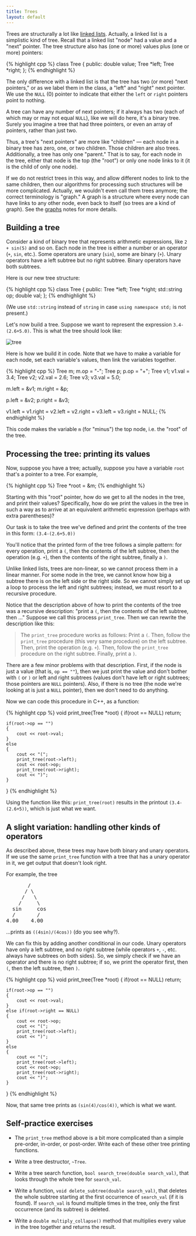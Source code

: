 ```yaml
---
title: Trees
layout: default
---
```


Trees are structurally a lot like
[linked lists](/lecture/linked-lists.html). Actually, a linked list is
a simplistic kind of tree. Recall that a linked list "node" had a
value and a "next" pointer. The tree structure also has (one or more)
values plus (one or more) pointers:

{% highlight cpp %}
class Tree {
public:
    double value;
    Tree *left;
    Tree *right;
};
{% endhighlight %}

The only difference with a linked list is that the tree has two (or
more) "next pointers," or as we label them in the class, a "left" and
"right" next pointer. We use the `NULL` (0) pointer to indicate that
either the `left` or `right` pointers point to nothing.

A tree can have any number of next pointers; if it always has two
(each of which may or may not equal `NULL`), like we will do here,
it's a binary tree. Surely you imagine a tree that had three pointers,
or even an array of pointers, rather than just two.

Thus, a tree's "next pointers" are more like "children" &mdash; each
node in a binary tree has zero, one, or two children. Those children
are also trees. Additionally, a tree has only one "parent." That is to
say, for each node in the tree, either that node is the top (the
"root") or only one node links to it (it is the child of only one
node).

If we do not restrict trees in this way, and allow different nodes to
link to the same children, then our algorithms for processing such
structures will be more complicated. Actually, we wouldn't even call
them trees anymore; the correct terminology is "graph." A graph is a
structure where every node can have links to any other node, even back
to itself (so trees are a kind of graph). See the
[graphs](/lecture/graphs.html) notes for more details.

## Building a tree

Consider a kind of binary tree that represents arithmetic expressions,
like `2 + sin(5)` and so on. Each node in the tree is either a number
or an operator (`+`, `sin`, etc.). Some operators are unary (`sin`),
some are binary (`+`). Unary operators have a left subtree but no
right subtree. Binary operators have both subtrees.

Here is our new tree structure:

{% highlight cpp %}
class Tree
{
public:
    Tree *left;
    Tree *right;
    std::string op;
    double val;
};
{% endhighlight %}

(We use `std::string` instead of `string` in case `using namespace
std;` is not present.)

Let's now build a tree. Suppose we want to represent the expression
`3.4-(2.6+5.0)`. This is what the tree should look like:

![tree](/images/tree.png "Tree for 3.4-(2.6+5.0)")

Here is how we build it in code. Note that we have to make a variable
for each node, set each variable's values, then link the variables
together.

{% highlight cpp %}
Tree m;
m.op = "-";
Tree p;
p.op = "+";
Tree v1;
v1.val = 3.4;
Tree v2;
v2.val = 2.6;
Tree v3;
v3.val = 5.0;

m.left = &v1;
m.right = &p;

p.left = &v2;
p.right = &v3;

v1.left = v1.right = v2.left = v2.right = v3.left = v3.right = NULL;
{% endhighlight %}

This code makes the variable `m` (for "minus") the top node, i.e. the
"root" of the tree.

## Processing the tree: printing its values

Now, suppose you have a tree; actually, suppose you have a variable
`root` that's a pointer to a tree. For example,

{% highlight cpp %}
Tree *root = &m;
{% endhighlight %}

Starting with this "root" pointer, how do we get to all the nodes in
the tree, and print their values? Specifically, how do we print the
values in the tree in such a way as to arrive at an equivalent
arithmetic expression (perhaps with extra parentheses)?

Our task is to take the tree we've defined and print the contents of
the tree in this form: `(3.4-(2.6+5.0))`

You'll notice that the printed form of the tree follows a simple
pattern: for every operation, print a `(`, then the contents of the
left subtree, then the operation (e.g. `+`), then the contents of the
right subtree, finally a `)`.

Unlike linked lists, trees are non-linear, so we cannot process them
in a linear manner. For some node in the tree, we cannot know how big
a subtree there is on the left side or the right side. So we cannot
simply set up a loop to process the left and right subtrees; instead,
we must resort to a recursive procedure.

Notice that the description above of how to print the contents of the
tree was a recursive description: "print a `(`, then the contents of
the left subtree, then ..." Suppose we call this process
`print_tree`. Then we can rewrite the description like this:

> The `print_tree` procedure works as follows: Print a `(`. Then,
> follow the `print_tree` procedure (this very same procedure) on the
> left subtree. Then, print the operation (e.g. `+`). Then, follow the
> `print_tree` procedure on the right subtree. Finally, print a `)`.

There are a few minor problems with that description. First, if the
node is just a value (that is, `op == ""`), then we just print the
value and don't bother with `(` or `)` or left and right subtrees
(values don't have left or right subtrees; those pointers are `NULL`
pointers). Also, if there is no tree (the node we're looking at is
just a `NULL` pointer), then we don't need to do anything.

Now we can code this procedure in C++, as a function:

{% highlight cpp %}
void print_tree(Tree *root)
{
    if(root == NULL)
        return;
    
    if(root->op == "")
    {
        cout << root->val;
    }
    else
    {
        cout << "(";
        print_tree(root->left);
        cout << root->op;
        print_tree(root->right);
        cout << ")";
    }
}
{% endhighlight %}

Using the function like this: `print_tree(root)` results in the
printout `(3.4-(2.6+5))`, which is just what we want.

## A slight variation: handling other kinds of operators

As described above, these trees may have both binary and unary
operators. If we use the same `print_tree` function with a tree that
has a unary operator in it, we get output that doesn't look right.

For example, the tree

<pre>
       /
      / \
     /   \
    /     \
  sin     cos
  /       /
4.00    4.00
</pre>

...prints as `((4sin)/(4cos))` (do you see why?).

We can fix this by adding another conditional in our code. Unary
operators have only a left subtree, and no right subtree (while
operators `+`, `-`, etc. always have subtrees on both sides). So, we
simply check if we have an operator and there is no right subtree; if
so, we print the operator first, then `(`, then the left subtree, then
`)`.

{% highlight cpp %}
void print_tree(Tree *root)
{
    if(root == NULL)
        return;
    
    if(root->op == "")
    {
        cout << root->val;
    }
    else if(root->right == NULL)
    {
        cout << root->op;
        cout << "(";
        print_tree(root->left);
        cout << ")";
    }
    else
    {
        cout << "(";
        print_tree(root->left);
        cout << root->op;
        print_tree(root->right);
        cout << ")";
    }
}
{% endhighlight %}

Now, that same tree prints as `(sin(4)/cos(4))`, which is what we
want.

## Self-practice exercises

- The `print_tree` method above is a bit more complicated than a simple pre-order, in-order, or post-order. Write each of these other tree printing functions.

- Write a tree destructor, `~Tree`.

- Write a tree search function, `bool search_tree(double search_val)`, that looks through the whole tree for `search_val`.

- Write a function, `void delete_subtree(double search_val)`, that deletes the whole subtree starting at the first occurrence of `search_val` (if it is found). If `search_val` is found multiple times in the tree, only the first occurrence (and its subtree) is deleted.

- Write a `double multiply_collapse()` method that multiplies every value in the tree together and returns the result.